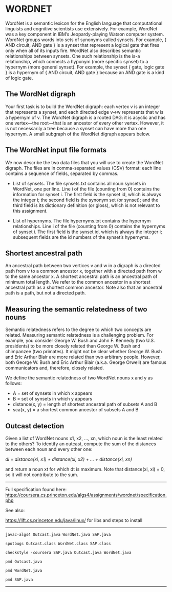 # WORDNET

WordNet is a semantic lexicon for the English language that computational linguists and cognitive scientists use extensively. For example, WordNet was a key component in IBM’s Jeopardy-playing Watson computer system. WordNet groups words into sets of synonyms called synsets. For example, { AND circuit, AND gate } is a synset that represent a logical gate that fires only when all of its inputs fire. WordNet also describes semantic relationships between synsets. One such relationship is the is-a relationship, which connects a hyponym (more specific synset) to a hypernym (more general synset). For example, the synset { gate, logic gate } is a hypernym of { AND circuit, AND gate } because an AND gate is a kind of logic gate.

## The WordNet digraph
Your first task is to build the WordNet digraph: each vertex v is an integer that represents a synset, and each directed edge v→w represents that w is a hypernym of v. The WordNet digraph is a rooted DAG: it is acyclic and has one vertex—the root—that is an ancestor of every other vertex. However, it is not necessarily a tree because a synset can have more than one hypernym. A small subgraph of the WordNet digraph appears below.

## The WordNet input file formats
We now describe the two data files that you will use to create the WordNet digraph. The files are in comma-separated values (CSV) format: each line contains a sequence of fields, separated by commas.

- List of synsets. The file synsets.txt contains all noun synsets in WordNet, one per line. Line i of the file (counting from 0) contains the information for synset i. The first field is the synset id, which is always the integer i; the second field is the synonym set (or synset); and the third field is its dictionary definition (or gloss), which is not relevant to this assignment.

- List of hypernyms. The file hypernyms.txt contains the hypernym relationships. Line i of the file (counting from 0) contains the hypernyms of synset i. The first field is the synset id, which is always the integer i; subsequent fields are the id numbers of the synset’s hypernyms.

## Shortest ancestral path
An ancestral path between two vertices v and w in a digraph is a directed path from v to a common ancestor x, together with a directed path from w to the same ancestor x. A shortest ancestral path is an ancestral path of minimum total length. We refer to the common ancestor in a shortest ancestral path as a shortest common ancestor. Note also that an ancestral path is a path, but not a directed path.

## Measuring the semantic relatedness of two nouns
Semantic relatedness refers to the degree to which two concepts are related. Measuring semantic relatedness is a challenging problem. For example, you consider George W. Bush and John F. Kennedy (two U.S. presidents) to be more closely related than George W. Bush and chimpanzee (two primates). It might not be clear whether George W. Bush and Eric Arthur Blair are more related than two arbitrary people. However, both George W. Bush and Eric Arthur Blair (a.k.a. George Orwell) are famous communicators and, therefore, closely related.

We define the semantic relatedness of two WordNet nouns x and y as follows:

- A = set of synsets in which x appears
- B = set of synsets in which y appears
- distance(x, y) = length of shortest ancestral path of subsets A and B
- sca(x, y) = a shortest common ancestor of subsets A and B

## Outcast detection
Given a list of WordNet nouns x1, x2, ..., xn, which noun is the least related to the others? To identify an outcast, compute the sum of the distances between each noun and every other one:

_di   =   distance(xi, x1)   +   distance(xi, x2)   +   ...   +   distance(xi, xn)_

and return a noun xt for which dt is maximum. Note that distance(xi, xi) = 0, so it will not contribute to the sum.
***

Full specification found here:
https://coursera.cs.princeton.edu/algs4/assignments/wordnet/specification.php

See also:

https://lift.cs.princeton.edu/java/linux/ for libs and steps to install
***
`javac-algs4 Outcast.java WordNet.java SAP.java` 

`spotbugs Outcast.class WordNet.class SAP.class`

`checkstyle -coursera SAP.java Outcast.java WordNet.java` 
   
`pmd Outcast.java`

`pmd WordNet.java`

`pmd SAP.java` 
***
